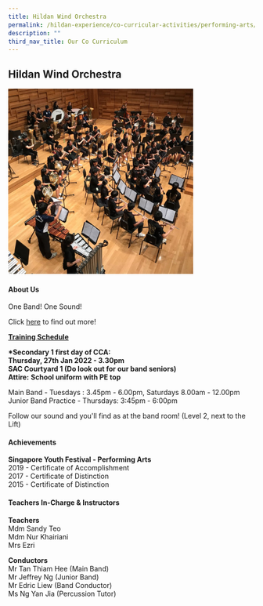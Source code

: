```yaml
---
title: Hildan Wind Orchestra
permalink: /hildan-experience/co-curricular-activities/performing-arts/hildan-wind-orchestra/
description: ""
third_nav_title: Our Co Curriculum
---
```

Hildan Wind Orchestra
---------------------


<img src="/images/CCA/Wind%20Orchestra.jpg" style="width:75%">


#### About Us

One Band! One Sound!

Click&nbsp;[here](/files/CCA/St%20Hildas%20Wind%20Orchestra%20CCA%20Info.pdf)&nbsp;to find out more!

**<u>Training Schedule</u>**  
  
**\*Secondary 1 first day of CCA:**  
**Thursday, 27th Jan 2022 - 3.30pm  
SAC Courtyard 1 (Do look out for our band seniors)**  
**Attire:**&nbsp;**School uniform with PE top**

Main Band - Tuesdays :&nbsp;3.45pm - 6.00pm, Saturdays 8.00am - 12.00pm&nbsp;<br>
Junior Band Practice - Thursdays:&nbsp;3:45pm - 6:00pm

Follow our sound and you'll find as at the band room! (Level 2, next to the Lift)

#### Achievements

**Singapore Youth Festival - Performing Arts**<br>
2019 - Certificate of Accomplishment  
2017 -&nbsp;Certificate of Distinction  
2015 -&nbsp;Certificate of Distinction

####  Teachers In-Charge &amp; Instructors

**Teachers**  
Mdm Sandy Teo  
Mdm Nur Khairiani  
Mrs Ezri  
  
**Conductors**  
Mr Tan Thiam Hee (Main Band)  
Mr Jeffrey Ng (Junior Band)  
Mr Edric Liew (Band Conductor)  
Ms Ng Yan Jia (Percussion Tutor)